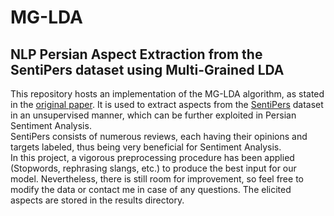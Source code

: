 # MG-LDA
## NLP Persian Aspect Extraction from the SentiPers dataset using Multi-Grained LDA 
This repository hosts an implementation of the MG-LDA algorithm, as stated in the [original paper](https://arxiv.org/pdf/0801.1063). It is used to extract aspects from the [SentiPers](https://github.com/phosseini/SentiPers) dataset in an unsupervised manner, which can be further exploited in Persian Sentiment Analysis.
<br/>SentiPers consists of numerous reviews, each having their opinions and targets labeled, thus being very beneficial for Sentiment Analysis.
<br/>In this project, a vigorous preprocessing procedure has been applied (Stopwords, rephrasing slangs, etc.) to produce the best input for our model. Nevertheless, there is still room for improvement, so feel free to modify the data or contact me in case of any questions.
The elicited aspects are stored in the results directory.

